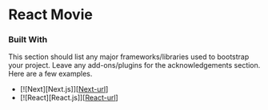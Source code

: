 # React Movie


### Built With

This section should list any major frameworks/libraries used to bootstrap your project. Leave any add-ons/plugins for the acknowledgements section. Here are a few examples.

* [![Next][Next.js]][[Next-url](https://nextjs.org/)]
* [![React][React.js]][[React-url](https://react.dev/)]
